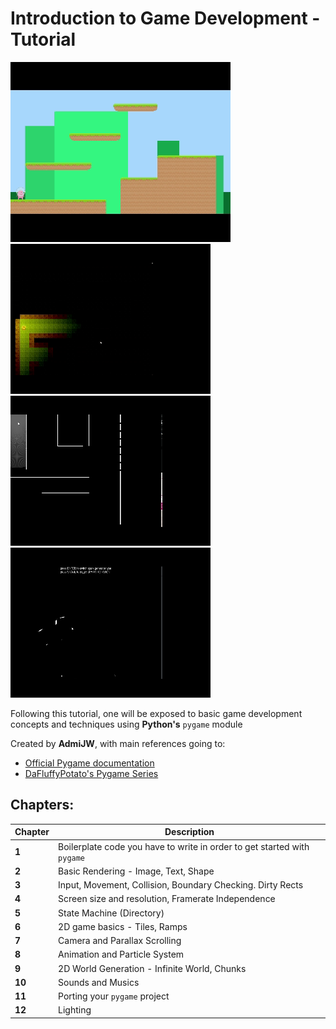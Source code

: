 # Introduction to Game Development - Tutorial

![Game Screenshot](./Assets/Demo/game_dev.gif)
![Game Screenshot2](./Assets/Demo/Demo2.gif)
![Game Screenshot3](./Assets/Demo/Demo3.gif)
![Game Screenshot4](./Assets/Demo/Demo4.gif)

Following this tutorial, one will be exposed to basic game development concepts and techniques using __Python's__
`pygame` module

Created by __AdmiJW__, with main references going to:

* [Official Pygame documentation](https://www.pygame.org/docs)
* [DaFluffyPotato's Pygame Series](https://www.youtube.com/c/DaFluffyPotato)

## Chapters:

| Chapter | Description |
|-|-|
| __1__ | Boilerplate code you have to write in order to get started with `pygame` |
| __2__ | Basic Rendering - Image, Text, Shape |
| __3__ | Input, Movement, Collision, Boundary Checking. Dirty Rects |
| __4__ | Screen size and resolution, Framerate Independence |
| __5__ | State Machine (Directory) |
| __6__ | 2D game basics - Tiles, Ramps |
| __7__ | Camera and Parallax Scrolling |
| __8__ | Animation and Particle System |
| __9__ | 2D World Generation - Infinite World, Chunks |
| __10__ | Sounds and Musics |
| __11__ | Porting your `pygame` project |
| __12__ | Lighting |
